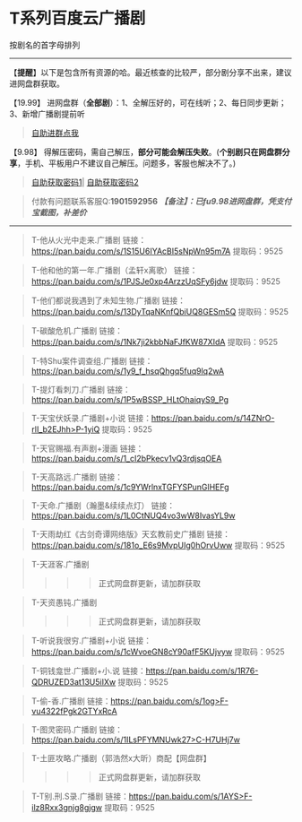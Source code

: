 <h1>T系列百度云广播剧</h1>
按剧名的首字母排列

-----

【**提醒**】以下是包含所有资源的哈。最近核查的比较严，部分剧分享不出来，建议进网盘群获取。


【19.99】 进网盘群（**全部剧**）：1、全解压好的，可在线听；2、每日同步更新；3、新增广播剧提前听
>[自助进群点我](http://pay.tupianmima.com/ma.html)

【9.98】 得解压密码，需自己解压，**部分可能会解压失败**。(**个别剧只在网盘群分享**，手机、平板用户不建议自己解压。问题多，客服也解决不了。)

>[自助获取密码1](http://pay.tupianmima.com/p.php?8tp=t4.14178a37b998.pg1)|
[自助获取密码2](http://pay.tupianmima.com/p.php?8tp=s1.13473a116b998.pg1)

>付款有问题联系客服Q:**1901592956**
***【备注】：已fu9.98进网盘群，凭支付宝截图，补差价***

------

>T-他从火光中走来.广播剧
链接：https://pan.baidu.com/s/1S15U6IYAcBI5sNpWn95m7A
提取码：9525
 
>T-他和他的第一年.广播剧（孟轩x离歌）
链接：https://pan.baidu.com/s/1PJSJe0xp4ArzzUqSFy6jdw
提取码：9525
 
>T-他们都说我遇到了未知生物.广播剧
链接：https://pan.baidu.com/s/13DyTqaNKnfQbiUQ8GESm5Q
提取码：9525 
 
>T-碳酸危机.广播剧
链接：https://pan.baidu.com/s/1Nk7ji2kbbNaFJfKW87XIdA
提取码：9525
 
>T-特Shu案件调查组.广播剧
链接：https://pan.baidu.com/s/1y9_f_hsqQhgq5fuq9lq2wA
 
>T-提灯看刺刀.广播剧
链接：https://pan.baidu.com/s/1P5wBSSP_HLtOhaiqyS9_Pg
 
>T-天宝伏妖录.广播剧+小说
链接：https://pan.baidu.com/s/14ZNrO-rlI_b2EJhh>P-1yiQ
提取码：9525 
 
>T-天官赐福.有声剧+漫画
链接：https://pan.baidu.com/s/1_cI2bPkecv1vQ3rdjsqOEA
 
>T-天高路远.广播剧
链接：https://pan.baidu.com/s/1c9YWrlnxTGFYSPunGlHEFg
 
>T-天命.广播剧（瀚墨&续续点灯）
链接：https://pan.baidu.com/s/1L0CtNUQ4vo3wW8IvasYL9w
 
>T-天雨劫红《古剑奇谭网络版》天玄教前史广播剧
链接：https://pan.baidu.com/s/181o_E6s9MvpUIg0hOrvUww
提取码：9525
 
>T-天涯客.广播剧
>>>>正式网盘群更新，请加群获取
 
>T-天资愚钝.广播剧
>>>>正式网盘群更新，请加群获取
 
>T-听说我很穷.广播剧+小说
链接：https://pan.baidu.com/s/1cWvoeGN8cY90afF5KUjvyw
提取码：9525 
 
>T-铜钱龛世.广播剧+小.说
链接：https://pan.baidu.com/s/1R76-QDRUZED3at13U5iIXw
提取码：9525 
 
>T-偷-香.广播剧
链接：https://pan.baidu.com/s/1og>F-vu4322fPgk2GTYxRcA
 
>T-图灵密码.广播剧
链接：https://pan.baidu.com/s/1ILsPFYMNUwk27>C-H7UHj7w

>T-土匪攻略.广播剧（郭浩然x大昕）商配【网盘群】
>>>>正式网盘群更新，请加群获取

>T-T别.刑.S录.广播剧
链接：https://pan.baidu.com/s/1AYS>F-ilz8Rxx3gnjg8gjgw
提取码：9525
 



